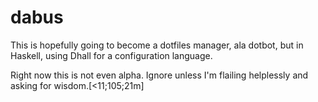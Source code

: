 # dabus

This is hopefully going to become a dotfiles manager, ala dotbot, but in Haskell, using Dhall for a configuration language.

Right now this is not even alpha. Ignore unless I'm flailing helplessly and asking for wisdom.[<11;105;21m]
